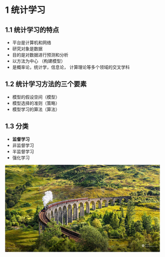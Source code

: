 # 1 统计学习
## 1.1 统计学习的特点
- 平台是计算机和网络
- 研究对象是数据
- 目的是对数据进行预测和分析
- 以方法为中心 （构建模型）
- 是概率论，统计学，信息论， 计算理论等多个领域的交叉学科

## 1.2 统计学习方法的三个要素
- 模型的假设空间（模型）
- 模型选择的准则（策略）
- 模型学习的算法（算法）

## 1.3 分类
- **监督学习**
- 非监督学习
- 半监督学习
- 强化学习

<img src="image/wallpaper.jpg?raw=true">
